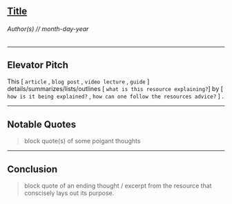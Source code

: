 ## [Title](https://link-to-resouce.com/)
###### Author(s) // month-day-year
---

Elevator Pitch
------ 
This [ `article` , `blog post` , `video lecture` ,  `guide` ]
details/summarizes/lists/outlines [  `what is this resource explaining?`]
by [ `how is it being explained?` ,  `how can one follow the resources advice?` ] .

------ 

Notable Quotes
------ 

> block quote(s) of some poigant thoughts


--- 

Conclusion
------

> block quote of an ending thought / excerpt from the resource that conscisely lays out its purpose.